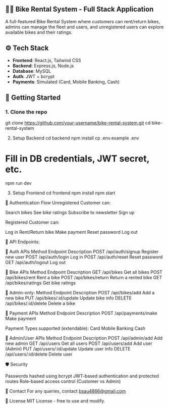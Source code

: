 ## 🚴‍♂️ Bike Rental System - Full Stack Application

A full-featured Bike Rental System where customers can rent/return bikes, admins can manage the fleet and users, and unregistered users can explore available bikes and their ratings.

## ⚙️ Tech Stack
- **Frontend**: React.js, Tailwind CSS  
- **Backend**: Express.js, Node.js  
- **Database**: MySQL  
- **Auth**: JWT + bcrypt  
- **Payments**: Simulated (Card, Mobile Banking, Cash)  

## 🚀 Getting Started

### 1. Clone the repo
git clone https://github.com/your-username/bike-rental-system.git
cd bike-rental-system

2. Setup Backend
cd backend
npm install
cp .env.example .env
# Fill in DB credentials, JWT secret, etc.
npm run dev

3. Setup Frontend
cd frontend
npm install
npm start

🔐 Authentication Flow
Unregistered Customer can:

Search bikes
See bike ratings
Subscribe to newsletter
Sign up

Registered Customer can:

Log in
Rent/Return bike
Make payment
Reset password
Log out

<!-- ### Admin can: - Add/Update/Delete bikes - Add/Update/Delete users -->
📡 API Endpoints:

🔸 Auth APIs
Method	Endpoint	        Description
POST	/api/auth/signup	Register new user
POST	/api/auth/login	    Log in
POST	/api/auth/reset	    Reset password
GET	    /api/auth/logout	Log out


🔸 Bike APIs
Method	Endpoint	         Description
GET	    /api/bikes	         Get all bikes
POST	/api/bikes/rent	     Rent a bike
POST	/api/bikes/return	 Return a rented bike
GET	    /api/bikes/ratings	 Get bike ratings


🔐 Admin-only:
Method	Endpoint	            Description
POST	/api/bikes/add	        Add a new bike
PUT	    /api/bikes/:id/update	Update bike info
DELETE	/api/bikes/:id/delete	Delete a bike


🔸 Payment APIs
Method	Endpoint	         Description
POST	/api/payments/make	 Make payment


Payment Types supported (extendable):
Card
Mobile Banking
Cash

🔸 Admin/User APIs
Method	Endpoint	            Description
POST	/api/admin/add	        Add new admin
GET    	/api/users	            Get all users
POST	/api/users/add	        Add user (Admin)
PUT	    /api/users/:id/update	Update user info
DELETE	/api/users/:id/delete	Delete user

🛡️ Security

Passwords hashed using bcrypt
JWT-based authentication and protected routes
Role-based access control (Customer vs Admin)

📧 Contact
For any queries, contact bsau4866@gmail.com

📝 License
MIT License - free to use and modify.